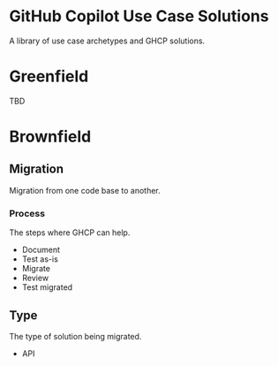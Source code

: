 # GitHub Copilot Use Case Solutions
A library of use case archetypes and GHCP solutions.

# Greenfield
TBD

# Brownfield
## Migration
Migration from one code base to another.
### Process
The steps where GHCP can help.
- Document
- Test as-is
- Migrate
- Review
- Test migrated

## Type
The type of solution being migrated.
- API
